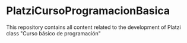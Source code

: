 # PlatziCursoProgramacionBasica
This repository contains all content related to the development of Platzi class "Curso básico de programación"
